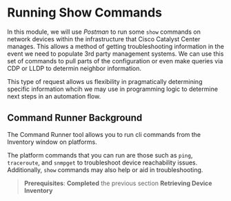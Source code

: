 # Running Show Commands

In this module, we will use *Postman* to run some `show` commands on network devices within the infrastructure that Cisco Catalyst Center manages. This allows a method of getting troubleshooting information in the event we need to populate 3rd party management systems. We can use this set of commands to pull parts of the configuration or even make queries via CDP or LLDP to determin neighbor information.

This type of request allows us flexibility in pragmatically determining specific information whcih we may use in programming logic to determine next steps in an automation flow.

## Command Runner Background

The Command Runner tool allows you to run cli commands from the Inventory window on platforms. 

The platform commands that you can run are those such as `ping`, `traceroute`, and `snmpget` to troubleshoot device reachability issues. Additionally, `show` commands may also help or aid in troubleshooting.

> **Prerequisites**: **Completed** the previous section **Retrieving Device Inventory**

